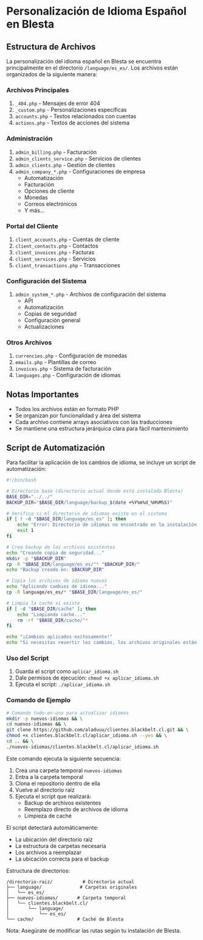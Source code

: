 # Personalización de Idioma Español en Blesta

## Estructura de Archivos

La personalización del idioma español en Blesta se encuentra principalmente en el directorio `/language/es_es/`. Los archivos están organizados de la siguiente manera:

### Archivos Principales

1. `_404.php` - Mensajes de error 404
2. `_custom.php` - Personalizaciones específicas
3. `accounts.php` - Textos relacionados con cuentas
4. `actions.php` - Textos de acciones del sistema

### Administración

1. `admin_billing.php` - Facturación
2. `admin_clients_service.php` - Servicios de clientes
3. `admin_clients.php` - Gestión de clientes
4. `admin_company_*.php` - Configuraciones de empresa
   - Automatización
   - Facturación
   - Opciones de cliente
   - Monedas
   - Correos electrónicos
   - Y más...

### Portal del Cliente

1. `client_accounts.php` - Cuentas de cliente
2. `client_contacts.php` - Contactos
3. `client_invoices.php` - Facturas
4. `client_services.php` - Servicios
5. `client_transactions.php` - Transacciones

### Configuración del Sistema

1. `admin_system_*.php` - Archivos de configuración del sistema
   - API
   - Automatización
   - Copias de seguridad
   - Configuración general
   - Actualizaciones

### Otros Archivos

1. `currencies.php` - Configuración de monedas
2. `emails.php` - Plantillas de correo
3. `invoices.php` - Sistema de facturación
4. `languages.php` - Configuración de idiomas

## Notas Importantes

- Todos los archivos están en formato PHP
- Se organizan por funcionalidad y área del sistema
- Cada archivo contiene arrays asociativos con las traducciones
- Se mantiene una estructura jerárquica clara para fácil mantenimiento

## Script de Automatización

Para facilitar la aplicación de los cambios de idioma, se incluye un script de automatización:

```bash
#!/bin/bash

# Directorio base (directorio actual donde está instalado Blesta)
BASE_DIR="../../"
BACKUP_DIR="$BASE_DIR/language/backup_$(date +%Y%m%d_%H%M%S)"

# Verifica si el directorio de idiomas existe en el sistema
if [ ! -d "$BASE_DIR/language/es_es" ]; then
    echo "Error: Directorio de idiomas no encontrado en la instalación de Blesta"
    exit 1
fi

# Crea backup de los archivos existentes
echo "Creando copia de seguridad..."
mkdir -p "$BACKUP_DIR"
cp -R "$BASE_DIR/language/es_es/"* "$BACKUP_DIR/"
echo "Backup creado en: $BACKUP_DIR"

# Copia los archivos de idioma nuevos
echo "Aplicando cambios de idioma..."
cp -R language/es_es/* "$BASE_DIR/language/es_es/"

# Limpia la caché si existe
if [ -d "$BASE_DIR/cache" ]; then
    echo "Limpiando caché..."
    rm -rf "$BASE_DIR/cache/"*
fi

echo "¡Cambios aplicados exitosamente!"
echo "Si necesitas revertir los cambios, los archivos originales están en: $BACKUP_DIR"
```

### Uso del Script

1. Guarda el script como `aplicar_idioma.sh`
2. Dale permisos de ejecución: `chmod +x aplicar_idioma.sh`
3. Ejecuta el script: `./aplicar_idioma.sh`

### Comando de Ejemplo

```bash
# Comando todo-en-uno para actualizar idiomas
mkdir -p nuevos-idiomas && \
cd nuevos-idiomas && \
git clone https://github.com/aladuuu/clientes.blackbelt.cl.git && \
chmod +x clientes.blackbelt.cl/aplicar_idioma.sh --yes && \
cd .. && \
./nuevos-idiomas/clientes.blackbelt.cl/aplicar_idioma.sh
```

Este comando ejecuta la siguiente secuencia:

1. Crea una carpeta temporal `nuevos-idiomas`
2. Entra a la carpeta temporal
3. Clona el repositorio dentro de ella
4. Vuelve al directorio raíz
5. Ejecuta el script que realizará:
   - Backup de archivos existentes
   - Reemplazo directo de archivos de idioma
   - Limpieza de caché

El script detectará automáticamente:

- La ubicación del directorio raíz
- La estructura de carpetas necesaria
- Los archivos a reemplazar
- La ubicación correcta para el backup

Estructura de directorios:

```plaintext
/directorio-raiz/           # Directorio actual
├── language/              # Carpetas originales
│   └── es_es/
├── nuevos-idiomas/       # Carpeta temporal
│   └── clientes.blackbelt.cl/
│       └── language/
│           └── es_es/
└── cache/                # Caché de Blesta
```

Nota: Asegúrate de modificar las rutas según tu instalación de Blesta.
